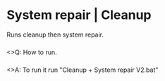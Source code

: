 # System repair | Cleanup
Runs cleanup then system repair.
###
###
<>Q: How to run.
###
###
<>A: To run it run "Cleanup + System repair  V2.bat"
